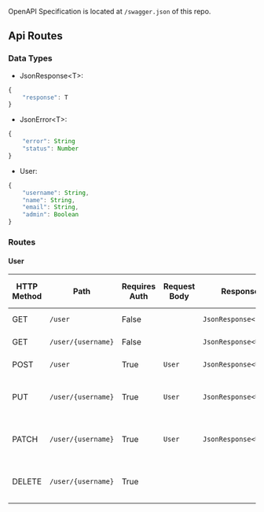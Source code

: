 OpenAPI Specification is located at `/swagger.json` of this repo.

## Api Routes

### Data Types

- JsonResponse\<T>: 
```js
{
    "response": T 
}
```

- JsonError\<T>:
```js
{
	"error": String
	"status": Number
}
```

- User:
```js
{
    "username": String,
    "name": String,
    "email": String,
    "admin": Boolean
}
```

### Routes

#### User

| HTTP Method   |  Path                 | Requires Auth | Request Body  |  Response Body                | Description                           | Possible Error Status |
--------------- | --------------------- | ------------- | ------------- | ----------------------------- | ------------------------------------- | --------------------- |
| GET           | `/user`               | False         |               | `JsonResponse<List<User>>`    | Get all users                         | `500`					|
| GET           | `/user/{username}`    | False         |               | `JsonResponse<User>`    		| Get user by username                  | `400, 500`			|
| POST          | `/user`               | True          | `User`		| `JsonResponse<User>`		    | Create a new user 					| `400, 401, 500`		|
| PUT           | `/user/{username}`    | True          | `User`		| `JsonResponse<User>`		    | Replace an existing user by username	| `400, 401, 404, 500`	|
| PATCH         | `/user/{username}`    | True          | `User`		| `JsonResponse<User>`		    | Modify an existing user by username 	| `400, 401, 404, 500`	|
| DELETE        | `/user/{username}`    | True          |               | 							    | Delete an existing user by username 	| `400, 401, 404, 500`	|
